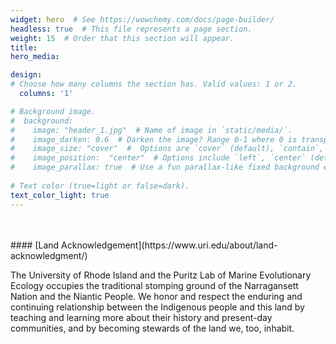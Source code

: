 ```yaml
---
widget: hero  # See https://wowchemy.com/docs/page-builder/
headless: true  # This file represents a page section.
weight: 15  # Order that this section will appear.
title: 
hero_media: 

design:
# Choose how many columns the section has. Valid values: 1 or 2.
  columns: '1'

# Background image.
#  background:
#    image: "header_1.jpg"  # Name of image in `static/media/`.
#    image_darken: 0.6  # Darken the image? Range 0-1 where 0 is transparent and 1 is opaque.
#    image_size: "cover"  #  Options are `cover` (default), `contain`, or `actual` size.
#    image_position:  "center"  # Options include `left`, `center` (default), or `right`.
#    image_parallax: true  # Use a fun parallax-like fixed background effect? true/false
  
# Text color (true=light or false=dark).
text_color_light: true
---
```


<br>  
<br> 
#### [Land Acknowledgement](https://www.uri.edu/about/land-acknowledgment/)
 
The University of Rhode Island and the Puritz Lab of Marine Evolutionary Ecology occupies the traditional stomping ground of the Narragansett Nation and the Niantic People. We honor and respect the enduring and continuing relationship between the Indigenous people and this land by teaching and learning more about their history and present-day communities, and by becoming stewards of the land we, too, inhabit.
<br>  
<br>  

